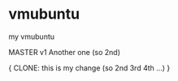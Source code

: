 vmubuntu
========

my vmubuntu

MASTER v1 Another one (so 2nd)

{
CLONE: this is my change (so 2nd 3rd 4th ...)
}

